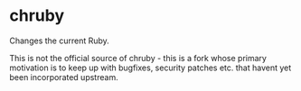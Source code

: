 # chruby

Changes the current Ruby.

This is not the official source of chruby - this is a fork whose primary
motivation is to keep up with bugfixes, security patches etc. that havent
yet been incorporated upstream.